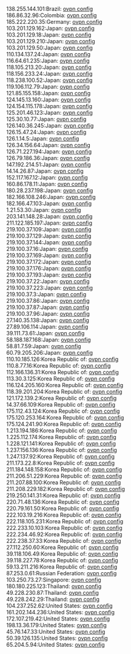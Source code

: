 138.255.144.101:Brazil: [ovpn config](vpn/138_255_144_101.ovpn)  
186.86.32.96:Colombia: [ovpn config](vpn/186_86_32_96.ovpn)  
185.222.220.35:Germany: [ovpn config](vpn/185_222_220_35.ovpn)  
103.201.129.162:Japan: [ovpn config](vpn/103_201_129_162.ovpn)  
103.201.129.18:Japan: [ovpn config](vpn/103_201_129_18.ovpn)  
103.201.129.210:Japan: [ovpn config](vpn/103_201_129_210.ovpn)  
103.201.129.50:Japan: [ovpn config](vpn/103_201_129_50.ovpn)  
110.134.137.24:Japan: [ovpn config](vpn/110_134_137_24.ovpn)  
116.64.61.235:Japan: [ovpn config](vpn/116_64_61_235.ovpn)  
118.105.213.20:Japan: [ovpn config](vpn/118_105_213_20.ovpn)  
118.156.233.24:Japan: [ovpn config](vpn/118_156_233_24.ovpn)  
118.238.100.52:Japan: [ovpn config](vpn/118_238_100_52.ovpn)  
119.106.112.79:Japan: [ovpn config](vpn/119_106_112_79.ovpn)  
121.85.155.158:Japan: [ovpn config](vpn/121_85_155_158.ovpn)  
124.145.13.160:Japan: [ovpn config](vpn/124_145_13_160.ovpn)  
124.154.115.178:Japan: [ovpn config](vpn/124_154_115_178.ovpn)  
125.201.46.123:Japan: [ovpn config](vpn/125_201_46_123.ovpn)  
125.30.10.77:Japan: [ovpn config](vpn/125_30_10_77.ovpn)  
126.140.36.245:Japan: [ovpn config](vpn/126_140_36_245.ovpn)  
126.15.47.24:Japan: [ovpn config](vpn/126_15_47_24.ovpn)  
126.1.14.5:Japan: [ovpn config](vpn/126_1_14_5.ovpn)  
126.34.156.64:Japan: [ovpn config](vpn/126_34_156_64.ovpn)  
126.71.227.194:Japan: [ovpn config](vpn/126_71_227_194.ovpn)  
126.79.186.36:Japan: [ovpn config](vpn/126_79_186_36.ovpn)  
147.192.214.51:Japan: [ovpn config](vpn/147_192_214_51.ovpn)  
14.14.26.87:Japan: [ovpn config](vpn/14_14_26_87.ovpn)  
152.117.167.12:Japan: [ovpn config](vpn/152_117_167_12.ovpn)  
160.86.178.11:Japan: [ovpn config](vpn/160_86_178_11.ovpn)  
180.28.237.198:Japan: [ovpn config](vpn/180_28_237_198.ovpn)  
182.166.108.246:Japan: [ovpn config](vpn/182_166_108_246.ovpn)  
182.166.47.103:Japan: [ovpn config](vpn/182_166_47_103.ovpn)  
1.21.53.30:Japan: [ovpn config](vpn/1_21_53_30.ovpn)  
203.141.148.28:Japan: [ovpn config](vpn/203_141_148_28.ovpn)  
211.122.185.197:Japan: [ovpn config](vpn/211_122_185_197.ovpn)  
219.100.37.109:Japan: [ovpn config](vpn/219_100_37_109.ovpn)  
219.100.37.129:Japan: [ovpn config](vpn/219_100_37_129.ovpn)  
219.100.37.144:Japan: [ovpn config](vpn/219_100_37_144.ovpn)  
219.100.37.16:Japan: [ovpn config](vpn/219_100_37_16.ovpn)  
219.100.37.169:Japan: [ovpn config](vpn/219_100_37_169.ovpn)  
219.100.37.172:Japan: [ovpn config](vpn/219_100_37_172.ovpn)  
219.100.37.176:Japan: [ovpn config](vpn/219_100_37_176.ovpn)  
219.100.37.193:Japan: [ovpn config](vpn/219_100_37_193.ovpn)  
219.100.37.22:Japan: [ovpn config](vpn/219_100_37_22.ovpn)  
219.100.37.223:Japan: [ovpn config](vpn/219_100_37_223.ovpn)  
219.100.37.3:Japan: [ovpn config](vpn/219_100_37_3.ovpn)  
219.100.37.86:Japan: [ovpn config](vpn/219_100_37_86.ovpn)  
219.100.37.87:Japan: [ovpn config](vpn/219_100_37_87.ovpn)  
219.100.37.96:Japan: [ovpn config](vpn/219_100_37_96.ovpn)  
27.140.35.138:Japan: [ovpn config](vpn/27_140_35_138.ovpn)  
27.89.106.114:Japan: [ovpn config](vpn/27_89_106_114.ovpn)  
39.111.73.61:Japan: [ovpn config](vpn/39_111_73_61.ovpn)  
58.188.187.168:Japan: [ovpn config](vpn/58_188_187_168.ovpn)  
58.81.7.59:Japan: [ovpn config](vpn/58_81_7_59.ovpn)  
60.79.205.206:Japan: [ovpn config](vpn/60_79_205_206.ovpn)  
110.10.185.126:Korea Republic of: [ovpn config](vpn/110_10_185_126.ovpn)  
110.8.77.16:Korea Republic of: [ovpn config](vpn/110_8_77_16.ovpn)  
112.166.136.31:Korea Republic of: [ovpn config](vpn/112_166_136_31.ovpn)  
113.30.3.125:Korea Republic of: [ovpn config](vpn/113_30_3_125.ovpn)  
116.124.205.160:Korea Republic of: [ovpn config](vpn/116_124_205_160.ovpn)  
118.39.201.204:Korea Republic of: [ovpn config](vpn/118_39_201_204.ovpn)  
121.172.139.2:Korea Republic of: [ovpn config](vpn/121_172_139_2.ovpn)  
14.37.66.109:Korea Republic of: [ovpn config](vpn/14_37_66_109.ovpn)  
175.112.43.124:Korea Republic of: [ovpn config](vpn/175_112_43_124.ovpn)  
175.120.253.164:Korea Republic of: [ovpn config](vpn/175_120_253_164.ovpn)  
175.124.241.90:Korea Republic of: [ovpn config](vpn/175_124_241_90.ovpn)  
1.213.194.186:Korea Republic of: [ovpn config](vpn/1_213_194_186.ovpn)  
1.225.112.174:Korea Republic of: [ovpn config](vpn/1_225_112_174.ovpn)  
1.228.121.141:Korea Republic of: [ovpn config](vpn/1_228_121_141.ovpn)  
1.237.156.136:Korea Republic of: [ovpn config](vpn/1_237_156_136.ovpn)  
1.247.137.92:Korea Republic of: [ovpn config](vpn/1_247_137_92.ovpn)  
211.173.22.8:Korea Republic of: [ovpn config](vpn/211_173_22_8.ovpn)  
211.184.148.158:Korea Republic of: [ovpn config](vpn/211_184_148_158.ovpn)  
211.206.51.229:Korea Republic of: [ovpn config](vpn/211_206_51_229.ovpn)  
211.207.88.100:Korea Republic of: [ovpn config](vpn/211_207_88_100.ovpn)  
211.208.229.182:Korea Republic of: [ovpn config](vpn/211_208_229_182.ovpn)  
219.250.141.31:Korea Republic of: [ovpn config](vpn/219_250_141_31.ovpn)  
220.71.48.136:Korea Republic of: [ovpn config](vpn/220_71_48_136.ovpn)  
220.79.161.50:Korea Republic of: [ovpn config](vpn/220_79_161_50.ovpn)  
222.103.19.216:Korea Republic of: [ovpn config](vpn/222_103_19_216.ovpn)  
222.118.105.231:Korea Republic of: [ovpn config](vpn/222_118_105_231.ovpn)  
222.233.10.103:Korea Republic of: [ovpn config](vpn/222_233_10_103.ovpn)  
222.234.46.92:Korea Republic of: [ovpn config](vpn/222_234_46_92.ovpn)  
222.238.37.33:Korea Republic of: [ovpn config](vpn/222_238_37_33.ovpn)  
27.112.250.60:Korea Republic of: [ovpn config](vpn/27_112_250_60.ovpn)  
39.118.106.49:Korea Republic of: [ovpn config](vpn/39_118_106_49.ovpn)  
39.118.227.78:Korea Republic of: [ovpn config](vpn/39_118_227_78.ovpn)  
59.13.211.216:Korea Republic of: [ovpn config](vpn/59_13_211_216.ovpn)  
87.253.0.61:Russian Federation: [ovpn config](vpn/87_253_0_61.ovpn)  
103.250.73.27:Singapore: [ovpn config](vpn/103_250_73_27.ovpn)  
180.180.225.123:Thailand: [ovpn config](vpn/180_180_225_123.ovpn)  
49.228.230.87:Thailand: [ovpn config](vpn/49_228_230_87.ovpn)  
49.228.242.29:Thailand: [ovpn config](vpn/49_228_242_29.ovpn)  
104.237.252.62:United States: [ovpn config](vpn/104_237_252_62.ovpn)  
161.202.144.236:United States: [ovpn config](vpn/161_202_144_236.ovpn)  
172.107.219.42:United States: [ovpn config](vpn/172_107_219_42.ovpn)  
198.13.36.179:United States: [ovpn config](vpn/198_13_36_179.ovpn)  
45.76.147.33:United States: [ovpn config](vpn/45_76_147_33.ovpn)  
50.39.126.135:United States: [ovpn config](vpn/50_39_126_135.ovpn)  
65.204.5.94:United States: [ovpn config](vpn/65_204_5_94.ovpn)  
